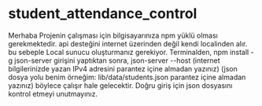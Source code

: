# student_attendance_control
Merhaba
Projenin çalışması için bilgisayarınıza npm yüklü olması gerekmektedir.
api desteğini internet üzerinden değil kendi localinden alır. bu sebeple Local sunucu oluşturmanız gerekiyor.
Terminalden,
npm install -g json-server 
girişini yaptıktan sonra,
json-server --host (internet bilgilerinizde yazan IPv4 adresini parantez içine almadan yazınız) (json dosya yolu benim örneğim: lib/data/students.json parantez içine almadan yazınız)
böylece çalışır hale gelecektir. 
Doğru giriş için json dosyasını kontrol etmeyi unutmayınız.
